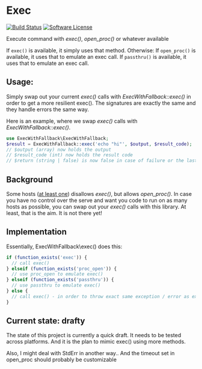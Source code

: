 # Exec

[![Build Status](https://img.shields.io/github/workflow/status/rosell-dk/exec/PHP?logo=GitHub&style=flat-square)](https://github.com/rosell-dk/exec/actions/workflows/php.yml)
[![Software License](https://img.shields.io/badge/license-MIT-brightgreen.svg?style=flat-square)](https://github.com/rosell-dk/exec/blob/master/LICENSE)

Execute command with *exec()*, *open_proc()* or whatever available

If `exec()` is available, it simply uses that method. Otherwise:
If `open_proc()` is available, it uses that to emulate an exec call.
If `passthru()` is available, it uses that to emulate an exec call.

## Usage:

Simply swap out your current *exec()* calls with *ExecWithFallback::exec()* in order to get a more resilient exec(). The signatures are exactly the same and they handle errors the same way.

Here is an example, where we swap *exec()* calls with *ExecWithFallback::exec()*.
```php
use ExecWithFallback\ExecWithFallback;
$result = ExecWithFallback::exec('echo "hi"', $output, $result_code);
// $output (array) now holds the output
// $result_code (int) now holds the result code
// $return (string | false) is now false in case of failure or the last line of the output
```

## Background
Some hosts ([at least one](https://wordpress.org/support/topic/php-8-and-exec-disabled-leads-to-fatal-error/#post-15103963)) disallows *exec()*, but allows *open_proc()*. In case you have no control over the serve and want you code to run on as many hosts as possible, you can swap out your *exec()* calls with this library. At least, that is the aim. It is not there yet!

## Implementation
Essentially, ExecWithFallback\exec() does this:
```php
if (function_exists('exec')) {
  // call exec()
} elseif (function_exists('proc_open')) {
  // use proc_open to emulate exec()
} elseif (function_exists('passthru')) {
  // use passthru to emulate exec()
} else {
  // call exec() - in order to throw exact same exception / error as exec() would do
}
```


## Current state: drafty
The state of this project is currently a quick draft. It needs to be tested across platforms. And it is the plan to mimic exec() using more methods.

Also, I might deal with StdErr in another way..
And the timeout set in open_proc should probably be customizable
